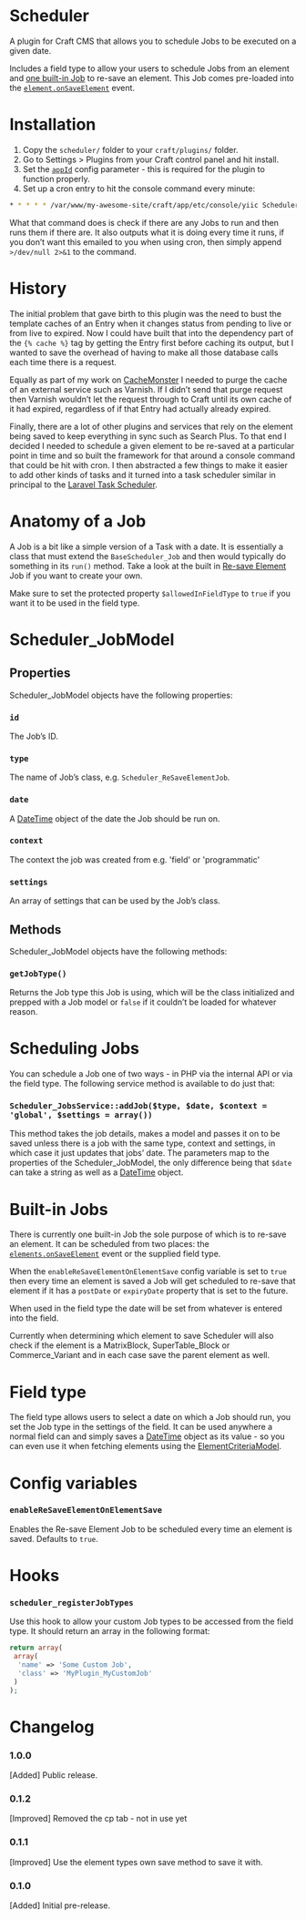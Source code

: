 # Scheduler
A plugin for Craft CMS that allows you to schedule Jobs to be executed on a given date.

Includes a field type to allow your users to schedule Jobs from an element and [one built-in Job](#built-in-jobs) to re-save an element. This Job comes pre-loaded into the [`element.onSaveElement`](https://craftcms.com/docs/plugins/events-reference#elements-onSaveElement) event.

# Installation
1. Copy the `scheduler/` folder to your `craft/plugins/` folder.
2. Go to Settings > Plugins from your Craft control panel and hit install.
3. Set the [`appId`](https://craftcms.com/docs/config-settings#appId) config parameter - this is required for the plugin to function properly.
4. Set up a cron entry to hit the console command every minute:

```bash
* * * * * /var/www/my-awesome-site/craft/app/etc/console/yiic Scheduler
```

What that command does is check if there are any Jobs to run and then runs them if there are. It also outputs what it is doing every time it runs, if you don’t want this emailed to you when using cron, then simply append `>/dev/null 2>&1` to the command.


# History
The initial problem that gave birth to this plugin was the need to bust the template caches of an Entry when it changes status from pending to live or from live to expired. Now I could have built that into the dependency part of the `{% cache %}` tag by getting the Entry first before caching its output, but I wanted to save the overhead of having to make all those database calls each time there is a request.

Equally as part of my work on [CacheMonster](https://github.com/supercool/Cache-Monster/) I needed to purge the cache of an external service such as Varnish. If I didn’t send that purge request then Varnish wouldn’t let the request through to Craft until its own cache of it had expired, regardless of if that Entry had actually already expired.

Finally, there are a lot of other plugins and services that rely on the element being saved to keep everything in sync such as Search Plus. To that end I decided I needed to schedule a given element to be re-saved at a particular point in time and so built the framework for that around a console command that could be hit with cron. I then abstracted a few things to make it easier to add other kinds of tasks and it turned into a task scheduler similar in principal to the [Laravel Task Scheduler](https://laravel.com/docs/master/scheduling).


# Anatomy of a Job
A Job is a bit like a simple version of a Task with a date. It is essentially a class that must extend the `BaseScheduler_Job` and then would typically do something in its `run()` method. Take a look at the built in [Re-save Element](scheduler/jobs/Scheduler_ReSaveElementJob.php) Job if you want to create your own.

Make sure to set the protected property `$allowedInFieldType` to `true` if you want it to be used in the field type.


# Scheduler_JobModel

## Properties
Scheduler_JobModel objects have the following properties:

### `id`
The Job’s ID.

### `type`
The name of Job’s class, e.g. `Scheduler_ReSaveElementJob`.

### `date`
A [DateTime](https://craftcms.com/docs/templating/datetime) object of the date the Job should be run on.

### `context`
The context the job was created from e.g. 'field' or 'programmatic'

### `settings`
An array of settings that can be used by the Job’s class.

## Methods
Scheduler_JobModel objects have the following methods:

### `getJobType()`
Returns the Job type this Job is using, which will be the class initialized and prepped with a Job model or `false` if it couldn’t be loaded for whatever reason.


# Scheduling Jobs
You can schedule a Job one of two ways - in PHP via the internal API or via the field type. The following service method is available to do just that:

### `Scheduler_JobsService::addJob($type, $date, $context = 'global', $settings = array())`
This method takes the job details, makes a model and passes it on to be saved unless there is a job with the same type, context and settings, in which case it just updates that jobs’ date. The parameters map to the properties of the Scheduler_JobModel, the only difference being that `$date` can take a string as well as a [DateTime](https://craftcms.com/docs/templating/datetime) object.


# Built-in Jobs
There is currently one built-in Job the sole purpose of which is to re-save an element. It can be scheduled from two places: the [`elements.onSaveElement`](https://craftcms.com/docs/plugins/events-reference#elements-onSaveElement) event or the supplied field type.

When the `enableReSaveElementOnElementSave` config variable is set to `true` then every time an element is saved a Job will get scheduled to re-save that element if it has a `postDate` or `expiryDate` property that is set to the future.

When used in the field type the date will be set from whatever is entered into the field.

Currently when determining which element to save Scheduler will also check if the element is a MatrixBlock, SuperTable_Block or Commerce_Variant and in each case save the parent element as well.


# Field type
The field type allows users to select a date on which a Job should run, you set the Job type in the settings of the field. It can be used anywhere a normal field can and simply saves a [DateTime](https://craftcms.com/docs/templating/datetime) object as its value - so you can even use it when fetching elements using the [ElementCriteriaModel](https://craftcms.com/docs/templating/elementcriteriamodel).


# Config variables

### `enableReSaveElementOnElementSave`
Enables the Re-save Element Job to be scheduled every time an element is saved. Defaults to `true`.


# Hooks

### `scheduler_registerJobTypes`
Use this hook to allow your custom Job types to be accessed from the field type. It should return an array in the following format:

```php
return array(
 array(
  'name' => 'Some Custom Job',
  'class' => 'MyPlugin_MyCustomJob'
 )
);
```


# Changelog

### 1.0.0
[Added] Public release.

### 0.1.2
[Improved] Removed the cp tab - not in use yet

### 0.1.1
[Improved] Use the element types own save method to save it with.

### 0.1.0
[Added] Initial pre-release.
